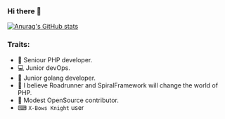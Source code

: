 ### Hi there 👋

[![Anurag's GitHub stats](https://github-readme-stats.vercel.app/api?username=anuraghazra)](https://github.com/anuraghazra/github-readme-stats)

### Traits: 

- 🐘 Seniour PHP developer.
- 💻 Junior devOps.
- 🐹 Junior golang developer.
- 🤞 I believe Roadrunner and SpiralFramework will change the world of PHP.
- 🔭 Мodest OpenSource contributor.
- ⌨ `X-Bows Knight` user

<!--
**gam6itko/gam6itko** is a ✨ _special_ ✨ repository because its `README.md` (this file) appears on your GitHub profile.

Here are some ideas to get you started:

- 🔭 I’m currently working on ...
- 🌱 I’m currently learning ...
- 👯 I’m looking to collaborate on ...
- 🤔 I’m looking for help with ...
- 💬 Ask me about ...
- 📫 How to reach me: ...
- 😄 Pronouns: ...
- ⚡ Fun fact: ...
-->
